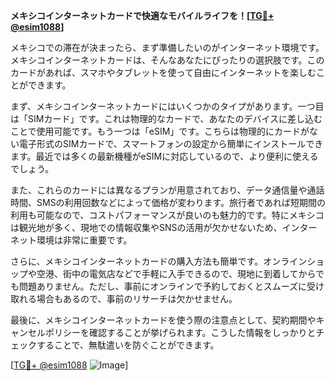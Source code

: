 **メキシコインターネットカードで快適なモバイルライフを！[[TG💪+ @esim1088](https://t.me/s/esim1088)]**

メキシコでの滞在が決まったら、まず準備したいのがインターネット環境です。メキシコインターネットカードは、そんなあなたにぴったりの選択肢です。このカードがあれば、スマホやタブレットを使って自由にインターネットを楽しむことができます。

まず、メキシコインターネットカードにはいくつかのタイプがあります。一つ目は「SIMカード」です。これは物理的なカードで、あなたのデバイスに差し込むことで使用可能です。もう一つは「eSIM」です。こちらは物理的にカードがない電子形式のSIMカードで、スマートフォンの設定から簡単にインストールできます。最近では多くの最新機種がeSIMに対応しているので、より便利に使えるでしょう。

また、これらのカードには異なるプランが用意されており、データ通信量や通話時間、SMSの利用回数などによって価格が変わります。旅行者であれば短期間の利用も可能なので、コストパフォーマンスが良いのも魅力的です。特にメキシコは観光地が多く、現地での情報収集やSNSの活用が欠かせないため、インターネット環境は非常に重要です。

さらに、メキシコインターネットカードの購入方法も簡単です。オンラインショップや空港、街中の電気店などで手軽に入手できるので、現地に到着してからでも問題ありません。ただし、事前にオンラインで予約しておくとスムーズに受け取れる場合もあるので、事前のリサーチは欠かせません。

最後に、メキシコインターネットカードを使う際の注意点として、契約期間やキャンセルポリシーを確認することが挙げられます。こうした情報をしっかりとチェックすることで、無駄遣いを防ぐことができます。

[[TG💪+ @esim1088](https://t.me/s/esim1088) ![Image](https://i.postimg.cc/Y0z9fWf4/image.png)]